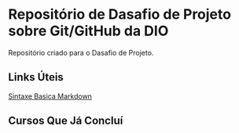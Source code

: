 # Repositório de Dasafio de Projeto sobre Git/GitHub da DIO
Repositório criado para o Dasafio de Projeto.

## Links Úteis
[Sintaxe Basica Markdown](https://www.markdownguide.org/basic-syntax/)

## Cursos Que Já Concluí
